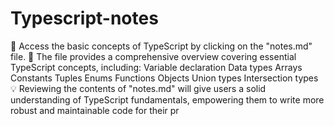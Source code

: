 # Typescript-notes

📝 Access the basic concepts of TypeScript by clicking on the "notes.md" file.
🚀 The file provides a comprehensive overview covering essential TypeScript concepts, including:
Variable declaration
Data types
Arrays
Constants
Tuples
Enums
Functions
Objects
Union types
Intersection types
💡 Reviewing the contents of "notes.md" will give users a solid understanding of TypeScript fundamentals, empowering them to write more robust and maintainable code for their pr
